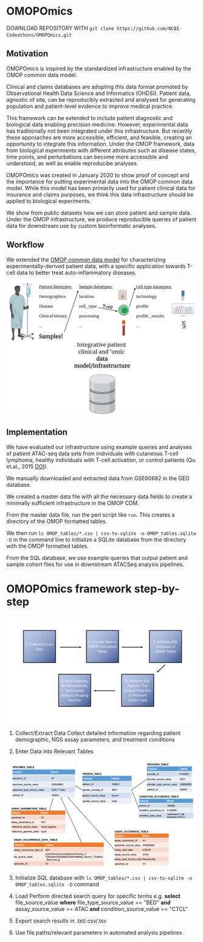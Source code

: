 # OMOPOmics

DOWNLOAD REPOSITORY WITH `git clone https://github.com/NCBI-Codeathons/OMOPOmics.git`

## Motivation 

OMOPOmics is inspired by the standardized infrastructure enabled by the OMOP common data model. 

Clinical and claims databases are adopting this data format promoted by Observational Health Data Science and Informatics (OHDSI). Patient data, agnostic of site, can be reproducibly extracted and analysed for generating population and patient-level evidence to improve medical practice. 

This framework can be extended to include patient diagnostic and biological data enabling precision medicine. However, experimental data has traditionally not been integrated under this infrastructure. But recently these approaches are more accessible, efficient, and feasible, creating an opportunity to integrate this information. Under the OMOP framework, data from biological experiments with different attributes such as disease states, time points, and perturbations can become more accessible and understood, as well as enable reproducibe analyses. 

OMOPOmics was created in January 2020 to show proof of concept and the importance for putting experimental data into the OMOP common data model. While this model has been primarily used for patient clinical data for insurance and claims purposes, we think this data infrastructure should be applied to biological experiments. 

We show from public datasets how we can store patient and sample data. Under the OMOP infrastructure, we produce reproducible queries of patient data for downstream use by custom bioinformatic analyses. 

## Workflow

We extended the [OMOP common data model](https://ohdsi.github.io/TheBookOfOhdsi/) for characterizing experimentally-derived patient data, with a specific application towards T-cell data to better treat auto-inflammatory diseases.

![](docs/imgs/chroma-t-cell_scheme.png)

## Implementation

We have evaluated our infrastructure using example queries and analyses of patient ATAC-seq data sets from individuals with cutaneous T-cell lymphoma, healthy individuals with T-cell activation, or control patients (Qu et.al., 2015 [DOI](https://doi.org/10.1016/j.cels.2015.06.003.)).

We manually downloaded and extracted data from GSE60682 in the GEO database. 

We created a master data file with all the necessary data fields to create a minimally sufficient infrastructure in the OMOP CDM. 

From the master data file, run the perl script  like `run`. This creates a directory of the OMOP formatted tables.

We then run `ls OMOP_tables/*.csv | csv-to-sqlite -o OMOP_tables.sqlite -D`  in the command line to initialize a SQLite database from the directory with the OMOP formatted tables.

From the SQL database, we use example queries that output patient and sample cohort files for use in downstream ATACSeq analysis pipelines. 



# OMOPOmics framework step-by-step

![](docs/imgs/OMOPOmics_use_flowchart.png)

1. Collect/Extract Data 
        Collect detailed information regarding patient demographic, NGS assay parameters, and treatment conditions

2. Enter Data into Relevant Tables

![](docs/imgs/table_diagram.png)

3. Initialize SQL database with `ls OMOP_tables/*.csv | csv-to-sqlite -o OMOP_tables.sqlite -D` command 

4. Load Perform directed search query for specific terms 
        e.g. **select** file_source_value **where** file_type_source_value == "BED" 
        **and** assay_source_value == ATAC **and** condition_source_value == "CTCL"

5. Export search results in .txt/.csv/.tsv
        
6. Use file paths/relevant parameters in automated analysis pipelines
            







